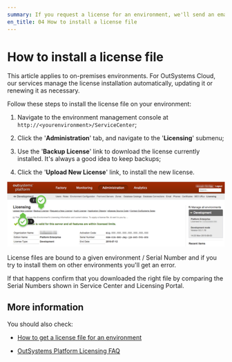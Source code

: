 ```yaml
---
summary: If you request a license for an environment, we'll send an email with it. Go to the environment management console to install the new license.
en_title: 04 How to install a license file
---
```


# How to install a license file

<div class="info" markdown="1">

This article applies to on-premises environments. For OutSystems Cloud, our services manage the license installation automatically, updating it or renewing it as necessary.

</div>

Follow these steps to install the license file on your environment:

1. Navigate to the environment management console at `http://<yourenvironment>/ServiceCenter`;

2. Click the '**Administration**' tab, and navigate to the '**Licensing**' submenu;

3. Use the '**Backup License**' link to download the license currently installed. It's always a good idea to keep backups;

4. Click the '**Upload New License**' link, to install the new license.

![](images/howto-install-license_0.png)

<div class="info" markdown="1">
License files are bound to a given environment / Serial Number and if you try to install them on other environments you'll get an error.
</div>

If that happens confirm that you downloaded the right file by comparing the Serial Numbers shown in Service Center and Licensing Portal.

## More information

You should also check:

* [How to get a license file for an environment](get-license-for-env.md)

* [OutSystems Platform Licensing FAQ](../overview/how-licensing-works.md)
